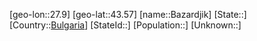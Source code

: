 ﻿---
location: [43.57,27.9]
type: City
tags:
- geo/City


SpocWebEntityId: 29052
isDeleted: false
confidential: public

---
[geo-lon::27.9]
[geo-lat::43.57]
[name::Bazardjik]
[State::]
[Country::[Bulgaria](geo/Continent/Europe/Bulgaria.md)]
[StateId::]
[Population::]
[Unknown::]


